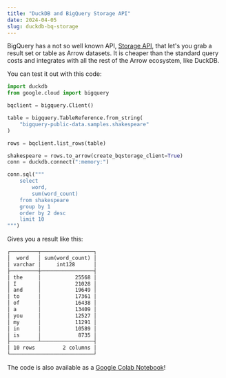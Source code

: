 ```yaml
---
title: "DuckDB and BigQuery Storage API"
date: 2024-04-05
slug: duckdb-bq-storage
---
```


BigQuery has a not so well known API, [Storage API](https://cloud.google.com/bigquery/pricing#storage), that let's you grab a result set or table as Arrow datasets. It is cheaper than the standard query costs and integrates with all the rest of the Arrow ecosystem, like DuckDB.

You can test it out with this code:

```python
import duckdb
from google.cloud import bigquery

bqclient = bigquery.Client()

table = bigquery.TableReference.from_string(
    "bigquery-public-data.samples.shakespeare"
)

rows = bqclient.list_rows(table)

shakespeare = rows.to_arrow(create_bqstorage_client=True)
conn = duckdb.connect(":memory:")

conn.sql("""
    select
        word,
        sum(word_count)
    from shakespeare
    group by 1
    order by 2 desc
    limit 10
""")

```

Gives you a result like this:

```markdown
┌─────────┬─────────────────┐
│  word   │ sum(word_count) │
│ varchar │     int128      │
├─────────┼─────────────────┤
│ the     │           25568 │
│ I       │           21028 │
│ and     │           19649 │
│ to      │           17361 │
│ of      │           16438 │
│ a       │           13409 │
│ you     │           12527 │
│ my      │           11291 │
│ in      │           10589 │
│ is      │            8735 │
├─────────┴─────────────────┤
│ 10 rows         2 columns │
└───────────────────────────┘
```

The code is also available as a [Google Colab Notebook](https://colab.research.google.com/drive/1tEHP3Gdyfu8DVftyoACkLp7cIA6heEHr#scrollTo=FdYNGoTFuKIL)!
